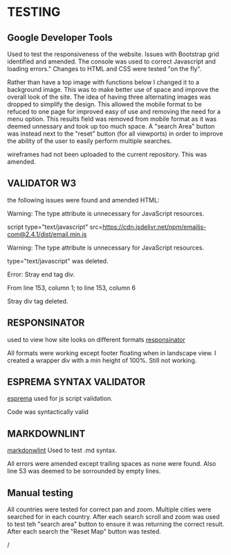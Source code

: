 # TESTING

## Google Developer Tools

Used to test the responsiveness of the website. Issues with Bootstrap grid identified and amended. The console was used to correct Javascript and loading errors."
Changes to HTML and CSS were tested "on the fly".

Rather than have a top image with functions below I changed it to a background image. This was to make better use of space and improve the overall look of the site.
The idea of having three alternating images was dropped to simplify the design.
This allowed the mobile format to be refuced to one page for improved easy of use and removing the need for a menu option.
This results field was removed from mobile format as it was deemed unnessary and took up too much space.
A "search Area" button was instead next to the "reset" button (for all viewports) in order to improve the ability of the user to easily perform multiple searches.

wireframes had not been uploaded to the current repository. This was amended.

## VALIDATOR W3

the following issues were found and amended HTML:

Warning: The type attribute is unnecessary for JavaScript resources.

script type="text/javascript" src=https://cdn.jsdelivr.net/npm/emailjs-com@2.4.1/dist/email.min.js  

Warning: The type attribute is unnecessary for JavaScript resources.

type="text/javascript" was deleted.

Error: Stray end tag div.

From line 153, column 1; to line 153, column 6

Stray div tag deleted.

## RESPONSINATOR

 used to view how site looks on different formats [responsinator](https://responsinator.com)

All formats were working except footer floating when in landscape view. I created a wrapper div with a min height of 100%. Still not working. 

## ESPREMA SYNTAX VALIDATOR

[esprema](https://esprima.org/demo/validate.html) used for js script validation.

Code was syntactically valid 

## MARKDOWNLINT 

[markdonwlint](https://dlaa.me/markdownlint/)
Used to test .md syntax.

All errors were amended except trailing spaces as none were found. Also line 53 was deemed to be sorrounded by empty lines.

## Manual testing

All countries were tested for correct pan and zoom. Multiple cities were searched for in each country.
After each search scroll and zoom was used to test teh "search area" button to ensure it was returning the correct result.
After each search the "Reset Map" button was tested.

/